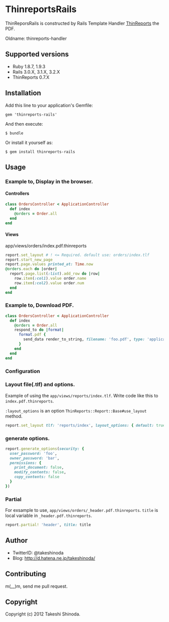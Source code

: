 # ThinreportsRails
ThinReporsRails is constructed by Rails Template Handler [ThinReports](http://www.thinreports.org/ "ThinReposts") the PDF.

Oldname: thinreports-handler

## Supported versions

* Ruby 1.8.7, 1.9.3
* Rails 3.0.X, 3.1.X, 3.2.X
* ThinReports 0.7.X

## Installation

Add this line to your application's Gemfile:

    gem 'thinreports-rails'

And then execute:

    $ bundle

Or install it yourself as:

    $ gem install thinreports-rails

## Usage

### Example to, Display in the browser.

#### Controllers
``` ruby
class OrdersController < ApplicationController
  def index
    @orders = Order.all
  end
end
```

#### Views

app/views/orders/index.pdf.thinreports 

``` ruby
report.set_layout # ! <= Required. default use: orders/index.tlf
report.start_new_page
report.page.values printed_at: Time.now
@orders.each do |order|
  report.page.list(:list).add_row do |row|
    row.item(:col1).value order.name
    row.item(:col2).value order.num
  end
end
```

### Example to, Download PDF.

``` ruby
class OrdersController < ApplicationController
  def index
    @orders = Order.all
    respond_to do |format|
      format.pdf { 
        send_data render_to_string, filename: 'foo.pdf', type: 'application/pdf', disposition: 'attachment'
      }
    end
  end
end
```

### Configuration 

### Layout file(.tlf) and options.

Example of using the `app/views/reports/index.tlf`.
Write code like this to `index.pdf.thinreports`.

`:layout_options` is an option `ThinReports::Report::Base#use_layout` method.

``` ruby
report.set_layout tlf: 'reports/index', layout_options: { default: true }
```

### generate options.
``` ruby
report.generate_options(security: { 
  user_password: 'foo',
  owner_password: 'bar',
  permissions: { 
    print_document: false,
    modify_contents: false,
    copy_contents: false 
  }
})
```

### Partial

For exsample to use, `app/views/orders/_header.pdf.thinreports`.
`title` is local variable in `_header.pdf.thinreports`.

``` ruby
report.partial! 'header', title: title
```

## Author

* TwitterID: @takeshinoda
* Blog: http://d.hatena.ne.jp/takeshinoda/

## Contributing

m(__)m, send me pull request.

## Copyright

Copyright (c) 2012 Takeshi Shinoda.

